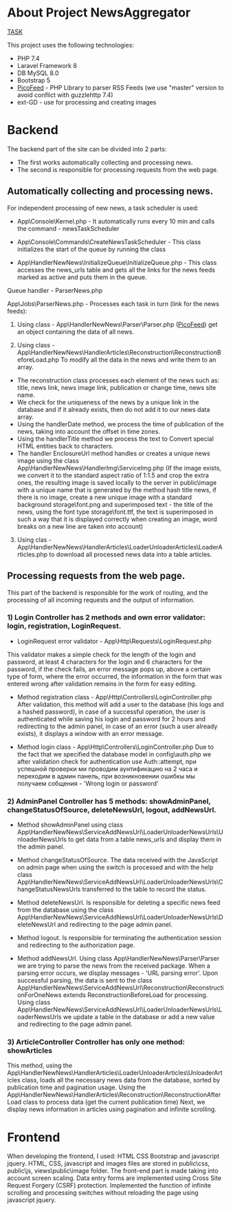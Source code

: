 # About Project NewsAggregator

[TASK](https://github.com/dionisiy13/laravel-task-internship/blob/main/README.md)

This project uses the following technologies:

- PHP 7.4
- Laravel Framework 8
- DB MySQL 8.0
- Bootstrap 5
- [PicoFeed](https://packagist.org/packages/nicolus/picofeed) - PHP Library to parser RSS Feeds (we use "master" version to avoid conflict with guzzlehttp 7.4)
- ext-GD - use for processing and creating images

# Backend
The backend part of the site can be divided into 2 parts:

- The first works automatically collecting and processing news.
- The second is responsible for processing requests from the web page.

## Automatically collecting and processing news.

For independent processing of new news, a task scheduler is used:

- App\Console\Kernel.php - It automatically runs every 10 min and calls the command - newsTaskScheduler

- App\Console\Commands\CreateNewsTaskScheduler - This class initializes the start of the queue by running the class

- App\HandlerNewNews\InitializeQueue\InitializeQueue.php - This class accesses the news_urls table and gets all the links for the news feeds marked as active and puts them in the queue.

Queue handler - ParserNews.php

App\Jobs\ParserNews.php - Processes each task in turn (link for the news feeds):

1) Using class - App\HandlerNewNews\Parser\Parser.php 
([PicoFeed](https://packagist.org/packages/nicolus/picofeed)) get an object containing the data of all news.

2) Using class - App\HandlerNewNews\HandlerArticles\Reconstruction\ReconstructionBeforeLoad.php 
To modify all the data in the news and write them to an array.
- The reconstruction class processes each element of the news such as: title, news link, news image link, publication or change time, news site name.
- We check for the uniqueness of the news by a unique link in the database and if it already exists, then do not add it to our news data array.
- Using the handlerDate method, we process the time of publication of the news, taking into account the offset in time zones.
- Using the handlerTitle method we process the text to Convert special HTML entities back to characters.
- The handler EnclosureUrl method handles or creates a unique news image using the class App\HandlerNewNews\HandlerImg\ServiceImg.php (If the image exists, we convert it to the standard aspect ratio of 1:1.5 and crop the extra ones, the resulting image is saved locally to the server in public\image with a unique name that is generated by the method hash title news, if there is no image, create a new unique image with a standard background storage\font.png and superimposed text - the title of the news, using the font type storage\font.ttf, the text is superimposed in such a way that it is displayed correctly when creating an image, word breaks on a new line are taken into account)
3) Using clas - App\HandlerNewNews\HandlerArticles\LoaderUnloaderArticles\LoaderArticles.php 
to download all processed news data into a table articles.

## Processing requests from the web page.

This part of the backend is responsible for the work of routing, and the processing of all incoming requests and the output of information.

### 1) Login Controller has 2 methods and own error validator: login, registration, LoginRequest.

- LoginRequest error validator - App\Http\Requests\LoginRequest.php

This validator makes a simple check for the length of the login and password, at least 4 characters for the login and 6 characters for the password, if the check fails, an error message pops up, above a certain type of form, where the error occurred, the information in the form that was entered wrong after validation remains in the form for easy editing.

- Method registration class - App\Http\Controllers\LoginController.php
After validation, this method will add a user to the database (his logs and a hashed password), in case of a successful operation, the user is authenticated while saving his login and password for 2 hours and redirecting to the admin panel, in case of an error (such a user already exists), it displays a window with an error message.

- Method login class - App\Http\Controllers\LoginController.php
Due to the fact that we specified the database model in config\auth.php we after validation check for authentication use Auth::attempt, при успешной проверки ми проводим аунтификацию на 2 часа и переходим в админ панель, при возникновении ошибкы мы получаем собщения - 'Wrong login or password'

### 2) AdminPanel Controller has 5 methods: showAdminPanel, changeStatusOfSource, deleteNewsUrl, logout, addNewsUrl.

- Method showAdminPanel using class App\HandlerNewNews\ServiceAddNewsUrl\LoaderUnloaderNewsUrls\UnloaderNewsUrls to get data from a table news_urls and display them in the admin panel.

- Method changeStatusOfSource. The data received with the JavaScript on admin page when using the switch is processed and with the help class App\HandlerNewNews\ServiceAddNewsUrl\LoaderUnloaderNewsUrls\ChangeStatusNewsUrls transferred to the table to record the status.

- Method deleteNewsUrl. Is responsible for deleting a specific news feed from the database using the class App\HandlerNewNews\ServiceAddNewsUrl\LoaderUnloaderNewsUrls\DeleteNewsUrl and redirecting to the page admin panel.

- Method logout. Is responsible for terminating the authentication session and redirecting to the authorization page.

- Method addNewsUrl. Using class App\HandlerNewNews\Parser\Parser we are trying to parse the news from the received package.
When a parsing error occurs, we display messages - 'URL parsing error'.
Upon successful parsing, the data is sent to the class App\HandlerNewNews\ServiceAddNewsUrl\Reconstruction\ReconstructionForOneNews extends ReconstructionBeforeLoad for processing.
Using class App\HandlerNewNews\ServiceAddNewsUrl\LoaderUnloaderNewsUrls\LoaderNewsUrls we update a table in the database or add a new value and redirecting to the page admin panel.

### 3) ArticleController Controller has only one method: showArticles

This method, using the App\HandlerNewNews\HandlerArticles\LoaderUnloaderArticles\UnloaderArticles class, loads all the necessary news data from the database, sorted by publication time and pagination usage.
Using the App\HandlerNewNews\HandlerArticles\Reconstruction\ReconstructionAfterLoad class to process data (get the current publication time)
Next, we display news information in articles using pagination and infinite scrolling.

# Frontend

When developing the frontend, I used: HTML CSS Bootstrap and javascript jquery. HTML, CSS, javascript and images files are stored in public\css, public\js, views\public\image folder. The front-end part is made taking into account screen scaling.
Data entry forms are implemented using Cross Site Request Forgery (CSRF) protection.
Implemented the function of infinite scrolling and processing switches without reloading the page using javascript jquery.

